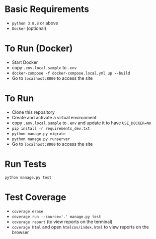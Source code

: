 # Basic Requirements
- `python 3.8.8` or above
- `Docker` (optional)

# To Run (Docker)
- Start Docker
- copy `.env.local.sample` to `.env` 
- `docker-compose -f docker-compose.local.yml up --build`
- Go to `localhost:8000` to access the site

# To Run
- Clone this repository
- Create and activate a virtual environment
- copy `.env.local.sample` to `.env` and update it to have `USE_DOCKER=No`
- `pip install -r requirements_dev.txt`
- `python manage.py migrate`
- `python manage.py runserver`
- Go to `localhost:8000` to access the site

# Run Tests
`python manage.py test`

# Test Coverage
-  `coverage erase`
-  `coverage run --source='.' manage.py test `
-  `coverage report` (to view reports on the terminal)
-  `coverage html` and open `htmlcov/index.html` to view reports on the browser
